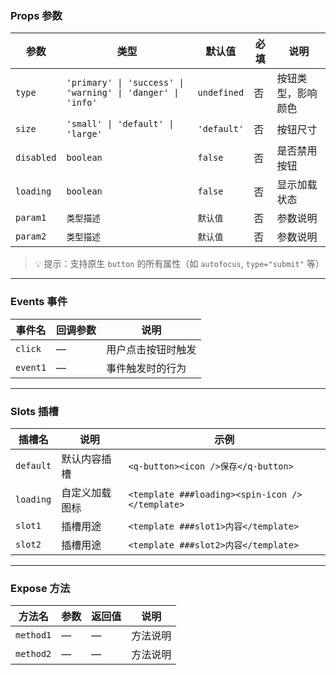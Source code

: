 ### Props 参数

| 参数         | 类型                                                          | 默认值         | 必填 | 说明        |
|------------|-------------------------------------------------------------|-------------|----|-----------|
| `type`     | `'primary' \| 'success' \| 'warning' \| 'danger' \| 'info'` | `undefined` | 否  | 按钮类型，影响颜色 |
| `size`     | `'small' \| 'default' \| 'large'`                           | `'default'` | 否  | 按钮尺寸      |
| `disabled` | `boolean`                                                   | `false`     | 否  | 是否禁用按钮    |
| `loading`  | `boolean`                                                   | `false`     | 否  | 显示加载状态    |
| `param1`   | `类型描述`                                                      | `默认值`       | 否  | 参数说明      |
| `param2`   | `类型描述`                                                      | `默认值`       | 否  | 参数说明      |

> 💡 提示：支持原生 `button` 的所有属性（如 `autofocus`, `type="submit"` 等）

---

### Events 事件

| 事件名      | 回调参数 | 说明        |
|----------|------|-----------|
| `click`  | —    | 用户点击按钮时触发 |
| `event1` | —    | 事件触发时的行为  |

---

### Slots 插槽

| 插槽名       | 说明      | 示例                                              |
|-----------|---------|-------------------------------------------------|
| `default` | 默认内容插槽  | `<q-button><icon />保存</q-button>`               |
| `loading` | 自定义加载图标 | `<template ###loading><spin-icon /></template>` |
| `slot1`   | 插槽用途    | `<template ###slot1>内容</template>`              |
| `slot2`   | 插槽用途    | `<template ###slot2>内容</template>`              |

---

### Expose 方法

| 方法名       | 参数 | 返回值 | 说明   |
|-----------|----|-----|------|
| `method1` | —  | —   | 方法说明 |
| `method2` | —  | —   | 方法说明 |

